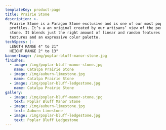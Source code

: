 ```yaml
---
templateKey: product-page
title: Prairie Stone
description: >-
  Prairie Stone is a Paragon Stone exclusive and is one of our most popular
  profiles. It’s a an original created by our artisans’ view of the perfect
  stone. It blends just the right amount of linear and random features with rich
  textures and an expressive color palette.
techSpecs: |-
  LENGTH RANGE 4" to 21"
  HEIGHT RANGE 2" to 13"
bannerImage: /img/poplar-bluff-manor-stone.jpg
finishes:
  - image: /img/poplar-bluff-manor-stone.jpg
    name: Catalpa Prairie Stone
  - image: /img/auburn-limestone.jpg
    name: Catalpa Prairie Stone
  - image: /img/poplar-bluff-ledgestone.jpg
    name: Catalpa Prairie Stone
gallery:
  - image: /img/poplar-bluff-manor-stone.jpg
    text: Poplar Bluff Manor Stone
  - image: /img/auburn-limestone.jpg
    text: Auburn Limestone
  - image: /img/poplar-bluff-ledgestone.jpg
    text: Poplar Bluff Ledgestone
---
```


